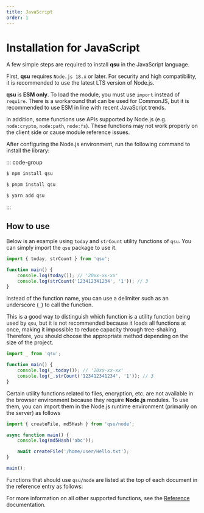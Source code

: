 ```yaml
---
title: JavaScript
order: 1
---
```


# Installation for JavaScript <Lang js />

A few simple steps are required to install **qsu** in the JavaScript language.

First, **qsu** requires `Node.js 18.x` or later. For security and high compatibility, it is recommended to use the latest LTS version of Node.js.

**qsu** is **ESM only**. To load the module, you must use `import` instead of `require`. There is a workaround that can be used for CommonJS, but it is recommended to use ESM in line with recent JavaScript trends.

In addition, some functions use APIs supported by Node.js (e.g. `node:crypto`, `node:path`, `node:fs`). These functions may not work properly on the client side or cause module reference issues.

After configuring the Node.js environment, run the following command to install the library:

::: code-group

```bash [npm]
$ npm install qsu
```

```bash [pnpm]
$ pnpm install qsu
```

```bash [yarn]
$ yarn add qsu
```

:::

## How to use

Below is an example using `today` and `strCount` utility functions of `qsu`. You can simply import the `qsu` package to use it.

```javascript
import { today, strCount } from 'qsu';

function main() {
	console.log(today()); // '20xx-xx-xx'
	console.log(strCount('123412341234', '1')); // 3
}
```

Instead of the function name, you can use a delimiter such as an underscore (`_`) to call the function.

This is a good way to distinguish which function is a utility function being used by `qsu`, but it is not recommended because it loads all functions at once, making it impossible to reduce capacity through tree-shaking. Therefore, you should choose the appropriate method depending on the size of the project.

```javascript
import _ from 'qsu';

function main() {
	console.log(_.today()); // '20xx-xx-xx'
	console.log(_.strCount('123412341234', '1')); // 3
}
```

Certain utility functions related to files, encryption, etc. are not available in the browser environment because they require **Node.js** modules. To use them, you can import them in the Node.js runtime environment (primarily on the server) as follows

```javascript
import { createFile, md5Hash } from 'qsu/node';

async function main() {
	console.log(md5Hash('abc'));

	await createFile('/home/user/Hello.txt');
}

main();
```

Functions that should use `qsu/node` are listed at the top of each document in the reference entry as follows:

<NodeRequired en />

For more information on all other supported functions, see the [Reference](/reference/index.md) documentation.
